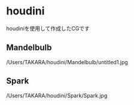 # houdini
houdiniを使用して作成したCGです
## Mandelbulb
/Users/TAKARA/houdini/Mandelbulb/untitled1.jpg
## Spark
/Users/TAKARA/houdini/Spark/Spark.jpg
